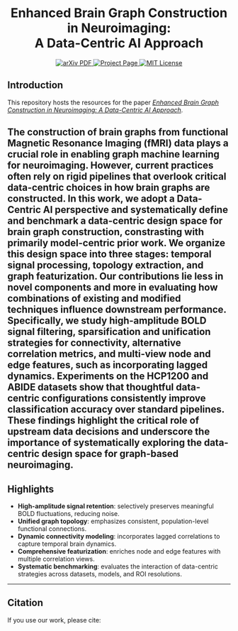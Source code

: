 <h1 align="center"> Enhanced Brain Graph Construction in Neuroimaging: <br> A Data-Centric AI Approach </h1>

<p align="center">
  <a href="">
    <img src="https://img.shields.io/badge/Paper-PDF-green?style=flat&logo=arXiv&logoColor=green" alt="arXiv PDF">
  </a>
  <a href="https://github.com/GeQinwen/DataCentricBrainGraphs">
    <img src="https://img.shields.io/badge/Project-Page-blue?style=flat&logo=Google%20chrome&logoColor=blue" alt="Project Page">
  </a>
  <a href="https://github.com/GeQinwen/DataCentricBrainGraphs/blob/main/LICENSE">
    <img src="https://img.shields.io/badge/License-MIT-green.svg" alt="MIT License">
  </a>
</p>

## Introduction

This repository hosts the resources for the paper *[Enhanced Brain Graph Construction in Neuroimaging: A Data-Centric AI Approach]()*.

The construction of brain graphs from functional Magnetic Resonance Imaging (fMRI) data plays a crucial role in enabling graph machine learning for neuroimaging. However, current practices often rely on rigid pipelines that overlook critical data-centric choices in how brain graphs are constructed. In this work, we adopt a Data-Centric AI perspective and systematically define and benchmark a data-centric design space for brain graph construction, constrasting with primarily model-centric prior work. We organize this design space into three stages: temporal signal processing, topology extraction, and graph featurization. Our contributions lie less in novel components and more in evaluating how combinations of existing and modified techniques influence downstream performance. Specifically, we study high-amplitude BOLD signal filtering, sparsification and unification strategies for connectivity, alternative correlation metrics, and multi-view node and edge features, such as incorporating lagged dynamics. Experiments on the HCP1200 and ABIDE datasets show that thoughtful data-centric configurations consistently improve classification accuracy over standard pipelines. These findings highlight the critical role of upstream data decisions and underscore the importance of systematically exploring the data-centric design space for graph-based neuroimaging.
---

## Highlights

* **High-amplitude signal retention**: selectively preserves meaningful BOLD fluctuations, reducing noise.
* **Unified graph topology**: emphasizes consistent, population-level functional connections.
* **Dynamic connectivity modeling**: incorporates lagged correlations to capture temporal brain dynamics.
* **Comprehensive featurization**: enriches node and edge features with multiple correlation views.
* **Systematic benchmarking**: evaluates the interaction of data-centric strategies across datasets, models, and ROI resolutions.

---

## Citation

If you use our work, please cite:

```bibtex

```
